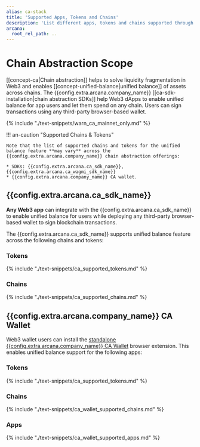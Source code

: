 ```yaml
---
alias: ca-stack
title: 'Supported Apps, Tokens and Chains'
description: 'List different apps, tokens and chains supported through the Arcana Chain Abstraction feature.'
arcana:
  root_rel_path: ..
---
```


# Chain Abstraction Scope

[[concept-ca|Chain abstraction]] helps to solve liquidity fragmentation in Web3 and enables [[concept-unified-balance|unified balance]] of assets across chains. The {{config.extra.arcana.company_name}} [[ca-sdk-installation|chain abstraction SDKs]] help Web3 dApps to enable unified balance for app users and let them spend on any chain. Users can sign transactions using any third-party browser-based wallet.

{% include "./text-snippets/warn_ca_mainnet_only.md" %}

!!! an-caution "Supported Chains & Tokens"

    Note that the list of supported chains and tokens for the unified balance feature **may vary** across the {{config.extra.arcana.company_name}} chain abstraction offerings:
    
    * SDKs: {{config.extra.arcana.ca_sdk_name}}, {{config.extra.arcana.ca_wagmi_sdk_name}}
    * {{config.extra.arcana.company_name}} CA wallet.

## {{config.extra.arcana.ca_sdk_name}}

**Any Web3 app** can integrate with the {{config.extra.arcana.ca_sdk_name}} to enable unified balance for users while deploying any third-party browser-based wallet to sign blockchain transactions.

The {{config.extra.arcana.ca_sdk_name}} supports unified balance feature across the following chains and tokens:

### Tokens

{% include "./text-snippets/ca_supported_tokens.md" %}

### Chains

{% include "./text-snippets/ca_supported_chains.md" %}

## {{config.extra.arcana.company_name}} CA Wallet

Web3 wallet users can install the [standalone {{config.extra.arcana.company_name}} CA Wallet]({{config.extra.arcana.ca_wallet_download_url}}) browser extension. This enables unified balance support for the following apps:

### Tokens

{% include "./text-snippets/ca_supported_tokens.md" %}

### Chains
      
{% include "./text-snippets/ca_wallet_supported_chains.md" %}

### Apps

{% include "./text-snippets/ca_wallet_supported_apps.md" %}